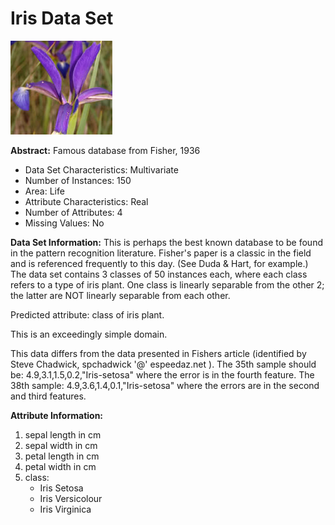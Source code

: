 # Iris Data Set

<img src="https://github.com/Ankit152/IrisModel/blob/master/images/iris.png">

**Abstract:** Famous database from Fisher, 1936

* Data Set Characteristics: Multivariate
* Number of Instances: 150
* Area: Life
* Attribute Characteristics: Real
* Number of Attributes: 4
* Missing Values: No

**Data Set Information:** This is perhaps the best known database to be found in the pattern recognition literature. Fisher's paper is a classic in the field and is referenced frequently to this day. (See Duda & Hart, for example.) The data set contains 3 classes of 50 instances each, where each class refers to a type of iris plant. One class is linearly separable from the other 2; the latter are NOT linearly separable from each other.

Predicted attribute: class of iris plant.

This is an exceedingly simple domain.

This data differs from the data presented in Fishers article (identified by Steve Chadwick, spchadwick '@' espeedaz.net ). The 35th sample should be: 4.9,3.1,1.5,0.2,"Iris-setosa" where the error is in the fourth feature. The 38th sample: 4.9,3.6,1.4,0.1,"Iris-setosa" where the errors are in the second and third features.

**Attribute Information:**

1. sepal length in cm
2. sepal width in cm
3. petal length in cm
4. petal width in cm
5. class:
    * Iris Setosa
    * Iris Versicolour
    * Iris Virginica
    
